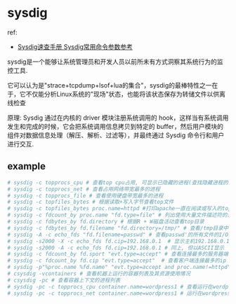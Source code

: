 # sysdig
ref:
- [Sysdig速查手册 Sysdig常用命令参数参考](https://xunyidian.com/t/SysdigManual)

sysdig是一个能够让系统管理员和开发人员以前所未有方式洞察其系统行为的监控工具.

它可以认为是"strace+tcpdump+lsof+lua的集合"，sysdig的最棒特性之一在于，它不仅能分析Linux系统的"现场"状态，也能将该状态保存为转储文件以供离线检查

原理: Sysdig 通过在内核的 driver 模块注册系统调用的 hook，这样当有系统调用发生和完成的时候，它会把系统调用信息拷贝到特定的 buffer，然后用户模块的组件对数据信息处理（解压、解析、过滤等），并最终通过 Sysdig 命令行和用户进行交互.

## example
```bash
# sysdig -c topprocs_cpu # 查看top cpu占用, 可显示已隐藏的进程(查找隐藏进程的其他工具还有`unhide proc`)
# sysdig -c topprocs_net # 查看占用网络带宽最多的进程
# sysdig -c topprocs_file # 查看使用硬盘带宽最多的进程
# sysdig -c topfiles_bytes # 根据读取+写入字节查看top文件
# sysdig -c topfiles_bytes proc.name=httpd #打印apache一直在阅读或写入的top文件
# sysdig -c fdcount_by proc.name "fd.type=file" # 列出使用大量文件描述符的进程
# sysdig -c fdbytes_by fd.directory # 根据R + W磁盘活动查看top目录
# sysdig -c fdbytes_by fd.filename "fd.directory=/tmp/" # 查看/tmp目录中有关R + W磁盘活动的顶级文件
# sysdig -A -c echo_fds "fd.filename=passwd" # 查看passwd'的所有文件的I/O活动
# sysdig -s2000 -X -c echo_fds fd.cip=192.168.0.1  # 显示主机192.168.0.1的网络传输数据, 以16进制显示
# sysdig -s2000 -A -c echo_fds fd.cip=192.168.0.1 # 同上, 但以ASCII显示
# sysdig -c fdcount_by fd.sport "evt.type=accept" # 查看连接最多的服务器端口
# sysdig -c fdcount_by fd.cip "evt.type=accept"  # 查看客户端连接最多的ip
# sysdig -p"%proc.name %fd.name" "evt.type=accept and proc.name!=httpd" # 列出所有不是访问apache服务的访问连接
# csysdig -vcontainers # 查看机器上运行的容器列表及其资源使用情况
# csysdig -pc # 查看容器上下文的进程列表
# sysdig -pc -c topprocs_cpu container.name=wordpress1 # 查看运行在wordpress1容器里CPU的使用率
# sysdig -pc -c topprocs_net container.name=wordpress1 # 运行在wordpress1容器里网络带宽的使用率
```